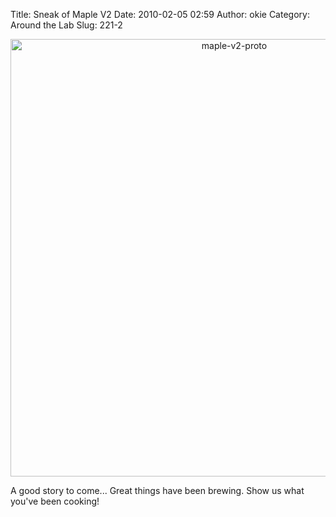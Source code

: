 Title: Sneak of Maple V2
Date: 2010-02-05 02:59
Author: okie
Category: Around the Lab
Slug: 221-2

<center>
<img width="700px" src="http://leaflabs.com/wp-content/uploads/maple-v2-proto1-1024x691.jpg" alt="maple-v2-proto">
</center>

A good story to come... Great things have been brewing. Show us what
you've been cooking!

